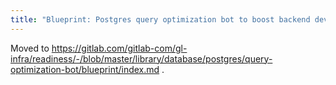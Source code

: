 ```yaml
---
title: "Blueprint: Postgres query optimization bot to boost backend development process"
---
```


Moved to https://gitlab.com/gitlab-com/gl-infra/readiness/-/blob/master/library/database/postgres/query-optimization-bot/blueprint/index.md .
